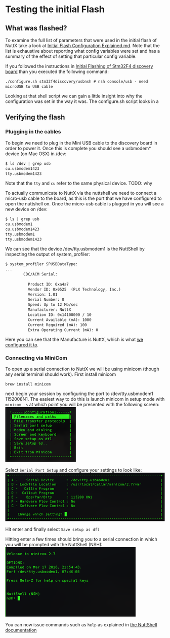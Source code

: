 # Testing the initial Flash
## What was flashed?

To examine the full list of parameters that were used in the initial flash of NuttX take a look at
[Initial Flash Configuration Explained.md](Initial_Flash_Configuration_Explained.md).  Note that the list is exhaustive about reporting what config variables were set and has a summary of the effect of setting that particular config variable.  

If you followed the instructions in [Initial Flashing of Stm32F4 discovery board](Initial_Flashing_of_Stm32F4_discovery_board.md) than you executed the following command:
```
./configure.sh stm32f4discovery/usbnsh # nsh console/usb - need microUSB to USB cable
``` 

Looking at that shell script we  can gain a little insight into why the configuration was set in
the way it was.  The configure.sh script looks in a  

## Verifying the flash
### Plugging in the cables
To begin we need to plug in the Mini USB cable to the discovery board in order to power it.  Once this is complete you should see
a usbmodem\* device (on Mac OSX) in /dev:
```
$ ls /dev | grep usb
cu.usbmodem1423
tty.usbmodem1423
```

Note that the `tty` and `cu` refer to the same physical device. TODO: why

To actually communicate to NuttX via the nuttshell we need to connect a micro-usb cable to the board, as this is the port that 
we have configured to open the nuttshell on.  Once the micro-usb cable is plugged in you will see a new device on /dev:
```
$ ls | grep usb
cu.usbmodem1
cu.usbmodem1423
tty.usbmodem1
tty.usbmodem1423
``` 

We can see that the device /dev/tty.usbmodem1 is the NuttShell by inspecting the output of system\_profiler:
```
$ system_profiler SPUSBDataType:
...
        CDC/ACM Serial:

          Product ID: 0xa4a7
          Vendor ID: 0x0525  (PLX Technology, Inc.)
          Version: 1.01
          Serial Number: 0
          Speed: Up to 12 Mb/sec
          Manufacturer: NuttX
          Location ID: 0x14100000 / 10
          Current Available (mA): 1000
          Current Required (mA): 100
          Extra Operating Current (mA): 0
```
Here you can see that the Manufacture is NuttX, which is what [we configured it to](Initial_Flash_Configuration_Explained.md).

### Connecting via MiniCom
To open up a serial connection to NuttX we will be using minicom (though any serial terminal should work). First install minicom
```
brew install minicom
```

next begin your session by configuring the port to /dev/tty.usbmodem1 1152008N1.  The easiest way to do this is launch minicom in 
setup mode with `minicom -s` at which point you will be presented with the following screen:
![](images/minicom_setup.png?raw=true)

Select `Serial Port Setup` and configure your settings to look like:
![](images/minicom_port_setup.png?raw=true)

Hit enter and finally select `Save setup as dfl`

Hitting enter a few times should bring you to a serial connection in which you will be prompted with the NuttShell (NSH):
![](images/NuttShell_in_minicom.png?raw=true)


You can now issue commands such as `help` as explained in [the NuttShell documentation](NuttShell_Explained.md)
